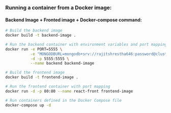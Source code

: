 ### Running a container from a Docker image:

#### Backend Image + Fronted image + Docker-compose command:

```bash
# Build the backend image
docker build -t backend-image .

# Run the backend container with environment variables and port mapping
docker run -e PORT=5555 \
           -e "MONGODBURL=mongodb+srv://rajitshrestha646:password@cluster0.e5tlk4i.mongodb.net/?retryWrites=true&w=majority&appName=Cluster0cl" \
           -d -p 5555:5555 \
           --name backend backend-image

# Build the frontend image
docker build -t frontend-image .

# Run the frontend container with port mapping
docker run -d -p 80:80 --name react-front frontend-image

# Run containers defined in the Docker Compose file
docker-compose up -d
